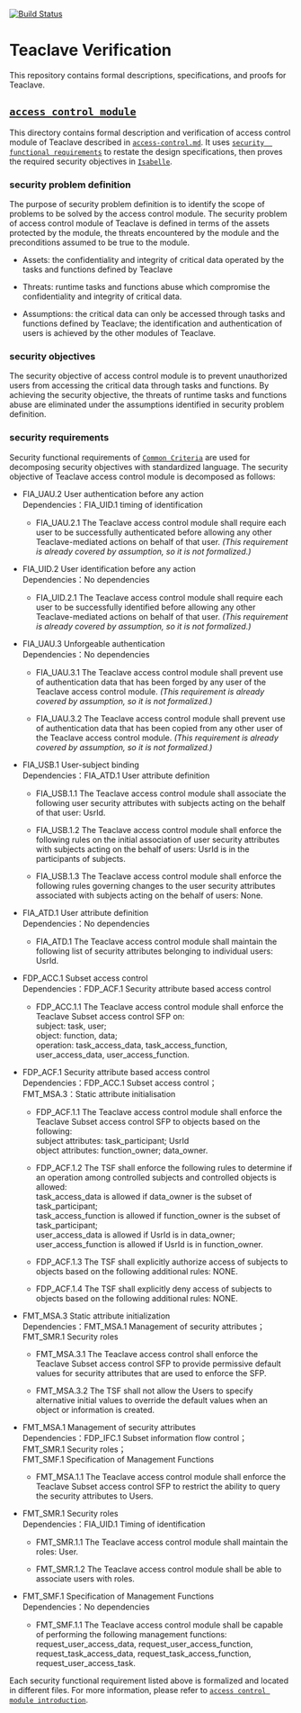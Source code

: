 [![Build Status](https://travis-ci.com/apache/incubator-teaclave-verification.svg?branch=master)](https://travis-ci.com/apache/incubator-teaclave-verification)

# Teaclave Verification

This repository contains formal descriptions, specifications, and proofs for Teaclave.

## [`access_control_module`](access_control_module/)

This directory contains formal description and verification of access control 
module of Teaclave described in [`access-control.md`][0]. It uses [`security 
functional requirements`][1] to restate the design specifications, then proves 
the required security objectives in [`Isabelle`][2].

  [0]: https://github.com/apache/incubator-teaclave/blob/master/docs/access-control.md
  [1]: https://www.commoncriteriaportal.org/files/ccfiles/CCPART2V3.1R5.pdf
  [2]: https://isabelle.in.tum.de/index.html

### security problem definition

The purpose of security problem definition is to identify the scope of problems to be 
solved by the access control module. The security problem of access control module of 
Teaclave is defined in terms of the assets protected by the module, the threats encountered 
by the module and the preconditions assumed to be true to the module. 

  * Assets: the confidentiality and integrity of critical data operated by the tasks 
  and functions defined by Teaclave
  
  * Threats: runtime tasks and functions abuse which compromise the confidentiality 
  and integrity of critical data.

  * Assumptions: the critical data can only be accessed through tasks and functions 
  defined by Teaclave; the identification and authentication of users is achieved by 
  the other modules of Teaclave.

### security objectives

The security objective of access control module is to prevent unauthorized users from 
accessing the critical data through tasks and functions. By achieving the security 
objective, the threats of runtime tasks and functions abuse are eliminated under the 
assumptions identified in security problem definition.

### security requirements

Security functional requirements of [`Common Criteria`][3] are used for decomposing 
security objectives with standardized language. The security objective of Teaclave 
access control module is decomposed as follows: 

  * FIA_UAU.2 User authentication before any action <br>
  Dependencies：FIA_UID.1 timing of identification
  
    * FIA_UAU.2.1 The Teaclave access control module shall require each user to be 
    successfully authenticated before allowing any other Teaclave-mediated actions on 
    behalf of that user. *(This requirement is already covered by assumption, so it is 
    not formalized.)*

  * FIA_UID.2 User identification before any action <br>
  Dependencies：No dependencies
  
    * FIA_UID.2.1 The Teaclave access control module shall require each user to be 
    successfully identified before allowing any other Teaclave-mediated actions on 
    behalf of that user. *(This requirement is already covered by assumption, so it 
    is not formalized.)*
  
  * FIA_UAU.3 Unforgeable authentication <br>
  Dependencies：No dependencies
  
    * FIA_UAU.3.1 The Teaclave access control module shall prevent use of authentication 
    data that has been forged by any user of the Teaclave access control module. *(This 
    requirement is already covered by assumption, so it is not formalized.)* 
  
    * FIA_UAU.3.2 The Teaclave access control module shall prevent use of authentication 
    data that has been copied from any other user of the Teaclave access control module. 
    *(This requirement is already covered by assumption, so it is not formalized.)* 
  
  * FIA_USB.1 User-subject binding <br>
  Dependencies：FIA_ATD.1 User attribute definition
  
    * FIA_USB.1.1 The Teaclave access control module shall associate the following user 
    security attributes with subjects acting on the behalf of that user: UsrId. 
  
    * FIA_USB.1.2 The Teaclave access control module shall enforce the following rules on 
    the initial association of user security attributes with subjects acting on the behalf 
    of users: UsrId is in the participants of subjects. 
  
    * FIA_USB.1.3 The Teaclave access control module shall enforce the following rules 
    governing changes to the user security attributes associated with subjects acting on the 
    behalf of users: None.
  
  * FIA_ATD.1 User attribute definition <br>
  Dependencies：No dependencies 
  
    * FIA_ATD.1 The Teaclave access control module shall maintain the following list of 
    security attributes belonging to individual users: UsrId.
  
  * FDP_ACC.1 Subset access control <br>
  Dependencies：FDP_ACF.1 Security attribute based access control
  
    * FDP_ACC.1.1 The Teaclave access control module shall enforce the Teaclave Subset 
    access control SFP on: <br>
    subject: task, user; <br>
    object: function, data; <br>
    operation: task_access_data, task_access_function, user_access_data, user_access_function. 
  
  * FDP_ACF.1 Security attribute based access control <br>
  Dependencies：FDP_ACC.1 Subset access control；<br>
  FMT_MSA.3：Static attribute initialisation
  
    * FDP_ACF.1.1 The Teaclave access control module shall enforce the Teaclave Subset access 
    control SFP to objects based on the following: <br>
    subject attributes: task_participant; UsrId <br>
    object attributes: function_owner; data_owner.
    
    * FDP_ACF.1.2 The TSF shall enforce the following rules to determine if an operation among 
    controlled subjects and controlled objects is allowed: <br>
    task_access_data is allowed if data_owner is the subset of task_participant; <br>
    task_access_function is allowed if function_owner is the subset of task_participant; <br>
    user_access_data is allowed if UsrId is in data_owner; <br>
    user_access_function is allowed if UsrId is in function_owner.
    
    * FDP_ACF.1.3 The TSF shall explicitly authorize access of subjects to objects based on the 
    following additional rules: NONE. 
    
    * FDP_ACF.1.4 The TSF shall explicitly deny access of subjects to objects based on the 
    following additional rules: NONE.
  
  * FMT_MSA.3 Static attribute initialization <br>
  Dependencies：FMT_MSA.1 Management of security attributes；<br>
  FMT_SMR.1 Security roles
  
    * FMT_MSA.3.1 The Teaclave access control shall enforce the Teaclave Subset access control 
    SFP to provide permissive default values for security attributes that are used to enforce 
    the SFP. 
    
    * FMT_MSA.3.2 The TSF shall not allow the Users to specify alternative initial values to 
    override the default values when an object or information is created.
  
  * FMT_MSA.1 Management of security attributes <br>
  Dependencies：FDP_IFC.1 Subset information flow control；<br>
  FMT_SMR.1 Security roles；<br>
  FMT_SMF.1 Specification of Management Functions
  
    * FMT_MSA.1.1 The Teaclave access control module shall enforce the Teaclave Subset access 
    control SFP to restrict the ability to query the security attributes to Users. 
  
  * FMT_SMR.1 Security roles <br>
  Dependencies：FIA_UID.1 Timing of identification
  
    * FMT_SMR.1.1 The Teaclave access control module shall maintain the roles: User. 
      
    * FMT_SMR.1.2 The Teaclave access control module shall be able to associate users with roles.
  
  * FMT_SMF.1 Specification of Management Functions <br>
  Dependencies：No dependencies
  
    * FMT_SMF.1.1 The Teaclave access control module shall be capable of performing the following 
    management functions: <br>
    request_user_access_data, request_user_access_function, request_task_access_data, 
    request_task_access_function, request_user_access_task. 
  
Each security functional requirement listed above is formalized and located in different files. For more information,
please refer to [`access control module introduction`](access_control_module/README.md).

  [3]: https://www.commoncriteriaportal.org/files/ccfiles/CCPART2V3.1R5.pdf
